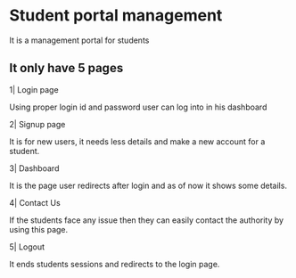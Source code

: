 
# Student portal management

It is a management portal for students

## It only have 5 pages
1| Login page

Using proper login id and password user can log into in his dashboard

2| Signup page

It is for new users, it needs less details and make a new account for a student.

3| Dashboard

It is the page user redirects after login and as of now it shows some details.

4| Contact Us

If the students face any issue then they can easily contact the authority by using this page.

5| Logout

It ends students sessions and redirects to the login page.


